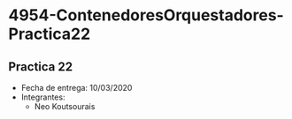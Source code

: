 # 4954-ContenedoresOrquestadores-Practica22
## Practica 22
* Fecha de entrega: 10/03/2020
* Integrantes:
  * Neo Koutsourais
